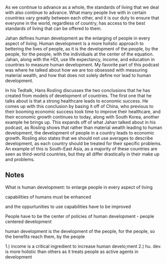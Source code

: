 As we continue to advance as a whole, the standards of living that we deal with also continue to advance. What many people live with in certain countries vary greatly between each other, and it is our duty to ensure that everyone in the world, regardless of country, has access to the best standards of living that can be offered to them. 

Jahan defines human development as the enlarging of people in every aspect of living.  Human development is a more holistic approach to bettering the lives of people, as it is the development of the people, by the people, for the people, with the individuals at the center of the equation. Jahan, along with the HDI, use life expectancy, income, and education in countries to measure human development. My favorite part of this podcast was where he talked about how we are too obsessed with measuring material wealth, and how that does not solely define nor lead to human development. 

In his Tedtalk, Hans Rosling discusses the two conclusions that he has created from models of development of countries. The first one that he talks about is that a strong healthcare leads to economic success. He comes up with this conclusion by basing it off of China, who previous to their booming economic success took time to improve their healthcare, and their economic growth continues to today, along with South Korea, another example he brings up. This expands off of what Jahan talked about in his podcast, as Rosling shows that rather than material wealth leading to human development, the development of people in a country leads to economic growth. Rosling also states that we should not use averages to describe development, as each country should be treated for their specific problems. An example of this is South-East Asia, as a majority of these countries are seen as third-world countries, but they all differ drastically in their make up and problems. 






## Notes

What is human development:
to enlarge people in every aspect of living

capabilities of humans must be enhanced

and the oppurtunities to use capabilities have to be improved

People have to be the center of policies of human development - people centered development

human development is the development of the people, for the people, so the benefits reach them, by the people

1.) income is a critical ingredient to increase human develo;ment
2.) hu. dev. is more holistic than others as it treats people as active agents in development
